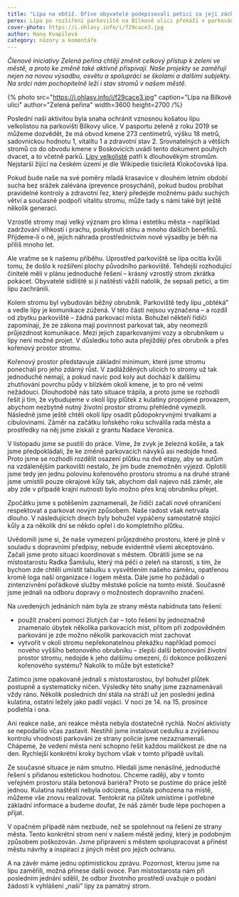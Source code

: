 ```yaml
---
title: "Lípa na obtíž. Dříve obyvatelé podepisovali petici za její záchranu. Dnes nám překáží?"
perex: Lípa po rozšíření parkoviště na Bílkově ulici překáží v parkování, auta přejíždějí přes její kořeny a hrozí poškození stromu. Co s tím?
cover-photo: https://i.ohlasy.info/i/f29cace3.jpg
author: Hana Kvapilová
category: názory a komentáře
---
```


*Členové iniciativy Zelená peřina chtějí změnit celkový přístup k zeleni ve městě, a proto ke změně také aktivně přispívají. Naše projekty se zaměřují nejen na novou výsadbu, osvětu a spolupráci se školami a dalšími subjekty. Na srdci nám pochopitelně leží i stav stromů v našem městě.*

{% photo src="https://i.ohlasy.info/i/f29cace3.jpg" caption="Lípa na Bílkově ulici" author="Zelená peřina" width=3600 height=2700 /%}

Poslední naší aktivitou byla snaha ochránit vznosnou košatou lípu velkolistou na parkovišti Bílkovy ulice. V pasportu zeleně z roku 2019 se můžeme dozvědět, že má obvod kmene 273 centimetrů, výšku 18 metrů, sadovnickou hodnotu 1, vitalitu 1 a zdravotní stav 2. Srovnatelných a větších stromů co do obvodu kmene v Boskovicích uvádí tento dokument pouhých dvacet, a to včetně parků. [Lípy velkolisté](https://ohlasy.info/clanky/2015/08/lipy.html) patří k dlouhověkým stromům. Nejstarší žijící na českém území je dle Wikipedie tisíciletá Klokočovská lípa.

Pokud bude naše na své poměry mladá krasavice v dlouhém letním období sucha bez srážek zalévána (prevence prosychání), pokud budou probíhat pravidelné kontroly a zdravotní řez, který předejde možnému pádu suchých větví a současně podpoří vitalitu stromu, může tady s námi také být ještě několik generací.

Vzrostlé stromy mají velký význam pro klima i estetiku města – například zadržování vlhkosti i prachu, poskytnutí stínu a mnoho dalších benefitů. Přijdeme-li o ně, jejich náhrada prostřednictvím nové výsadby je běh na příliš mnoho let.

Ale vraťme se k našemu příběhu. Uprostřed parkoviště se lípa ocitla kvůli tomu, že došlo k rozšíření plochy původního parkoviště. Tehdejší rozhodující činitelé měli v plánu jednoduché řešení – krásný vzrostlý strom zkrátka pokácet. Obyvatelé sídliště si jí naštěstí vážili natolik, že sepsali petici, a tím lípu zachránili.

Kolem stromu byl vybudován běžný obrubník. Parkoviště tedy lípu „obtéká“ a vedle lípy je komunikace zúžená. V této části nejsou vyznačena – a rozdíl od zbytku parkoviště – žádná parkovací místa. Bohužel někteří řidiči zapomínají, že ze zákona mají povinnost parkovat tak, aby neomezili průjezdnost komunikace. Mezi jejich zaparkovanými vozy a obrubníkem u lípy není možné projet. V důsledku toho auta přejíždějí přes obrubník a přes kořenový prostor stromu.

Kořenový prostor představuje základní minimum, které jsme stromu ponechali pro jeho zdárný růst. V zadlážděných ulicích to stromy už tak jednoduché nemají, a pokud navíc pod koly aut dochází k dalšímu zhutňování povrchu půdy v blízkém okolí kmene, je to pro ně velmi nežádoucí. Dlouhodobě nás tato situace trápila, a proto jsme se rozhodli řešit ji tím, že vybudujeme v okolí lípy plůtek z kulatiny propojené provazem, abychom nezbytně nutný životní prostor stromu přehledně vymezili. Následně jsme ještě chtěli okolí lípy osadit půdopokryvnými trvalkami a cibulovinami. Záměr na začátku loňského roku schválila rada města a prostředky na něj jsme získali z grantu Nadace Veronica.

V listopadu jsme se pustili do práce. Víme, že zvyk je železná košile, a tak jsme předpokládali, že ke změně parkovacích návyků asi nedojde hned. Proto jsme se rozhodli rozdělit osazení plůtku na dvě etapy, aby se autům na vzdálenějším parkovišti nestalo, že jim bude znemožněn výjezd. Oplotili jsme tedy jen jednu polovinu kořenového prostoru stromu a na druhé straně jsme umístili pouze okrajové kůly tak, abychom dali najevo náš záměr, ale aby zde v případě krajní nutnosti bylo možno přes kraj obrubníku přejet. 

Zpočátku jsme s potěšením zaznamenali, že řidiči začali nové ohraničení respektovat a parkovat novým způsobem. Naše radost však netrvala dlouho. V následujících dnech byly bohužel vypáčeny samostatně stojící kůly a za několik dní se někdo opřel i do kompletního plůtku.

Uvědomili jsme si, že naše vymezení průjezdného prostoru, které je plně v souladu s dopravními předpisy, nebude evidentně všemi akceptováno. Začali jsme proto situaci koordinovat s městem. Obrátili jsme se na místostarostu Radka Šamšulu, který má péči o zeleň na starosti, s tím, že bychom zde chtěli umístit tabulku s vysvětlením našeho záměru, opatřenou kromě loga naší organizace i logem města. Dále jsme ho požádali o zintenzivnění pořádkové služby městské policie na tomto místě. Současně jsme jednali na odboru dopravy o možnostech dopravního značení.

Na uvedených jednáních nám byla ze strany města nabídnuta tato řešení:

* použít značení pomocí žlutých čar – toto řešení by jednoznačně znamenalo úbytek několika parkovacích míst, přitom při zodpovědném parkování je zde možno několik parkovacích míst zachovat
* vytvořit v okolí stromu nepřekonatelnou překážku například pomocí nového vyššího betonového obrubníku – zlepší další betonování životní prostor stromu, nedojde k jeho dalšímu omezení, či dokonce poškození kořenového systému? Nakolik to může být estetické?

Zatímco jsme opakovaně jednali s místostarostou, byl bohužel plůtek postupně a systematicky ničen. Výsledky této snahy jsme zaznamenávali vždy ráno. Několik posledních dní stála na stráži už jen poslední jediná kulatina, ostatní ležely jako padlí vojáci. V noci ze 14. na 15. prosince podlehla i ona. 

Ani reakce naše, ani reakce města nebyla dostatečně rychlá. Noční aktivisty se nepodařilo včas zastavit. Nestihli jsme instalovat cedulku a zvýšenou kontrolu vhodnosti parkování ze strany policie jsme nezaznamenali. Chápeme, že vedení města není schopno řešit každou maličkost ze dne na den. Rychlejší konkrétní kroky bychom však v tomto případě uvítali.

Ze současné situace je nám smutno. Hledali jsme nenásilné, jednoduché řešení s přidanou estetickou hodnotou. Chceme raději, aby v tomto veřejném prostoru stála betonová bariéra? Proto se pustíme do práce ještě jednou. Kulatina naštěstí nebyla odcizena, zůstala pohozena na místě, můžeme vše znovu realizovat. Tentokrát na plůtek umístíme i potřebné základní informace a budeme doufat, že náš záměr bude lépe pochopen a přijat.

V opačném případě nám nezbude, než se spolehnout na řešení ze strany města. Tento konkrétní strom není v našem městě jediný, který je podobným způsobem poškozován. Jsme připraveni s městem spolupracovat a přinést městu návrhy a inspiraci z jiných měst pro jejich ochranu. 

A na závěr máme jednu optimistickou zprávu. Pozornost, kterou jsme na lípu zaměřili, možná přinese další ovoce. Pan místostarosta nám při posledním jednání sdělil, že odbor životního prostředí uvažuje o podání žádosti k vyhlášení „naší“ lípy za památný strom.